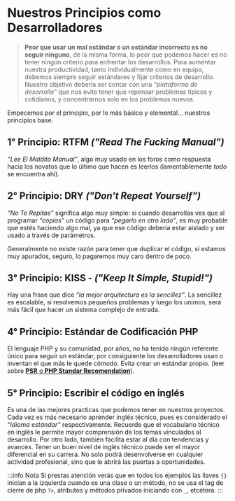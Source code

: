 # Nuestros Principios como Desarrolladores

>**Peor que usar un mal estándar o un estándar incorrecto es no seguir ninguno**, de la misma forma, lo peor que podemos hacer es no tener ningún criterio para enfrentar los desarrollos. Para aumentar nuestra productividad, tanto individualmente como en equipo, debemos siempre seguir estándares y fijar criterios de desarrollo. Nuestro objetivo debería ser contar con una _“plataforma de desarrollo”_ que nos evite tener que repensar problemas típicos y cotidianos, y concentrarnos solo en los problemas nuevos.

Empecemos por el principio, por lo más básico y elemental... nuestros principios base.

## 1° Principio: RTFM _("Read The Fucking Manual")_

_“Lee El Maldito Manual”_, algo muy usado en los foros como respuesta hacia los novatos que lo último que hacen es leerlos (lamentablemente *todo* se encuentra ahí).

## 2° Principio: DRY _("Don't Repeat Yourself")_

_“No Te Repitas”_ significa algo muy simple: si cuando desarrollas ves que al programar _“copias”_ un código para _“pegarlo en otro lado”_, es muy probable que estés haciendo algo mal, ya que ese código debería estar aislado y ser usado a través de parámetros.

Generalmente no existe razón para tener que duplicar el código, si estamos muy apurados, seguro, lo pagaremos muy caro dentro de poco.

## 3° Principio: KISS - _("Keep It Simple, Stupid!")_

Hay una frase que dice _“la mejor arquitectura es la sencillez”_. La sencillez es escalable, si resolvemos pequeños problemas y luego los unimos, será más fácil que hacer un sistema complejo de entrada.

## 4° Principio: Estándar de Codificación PHP

El lenguaje PHP y su comunidad, por años, no ha tenido ningún referente único para seguir un estándar, por consiguiente los desarrolladores usan o inventan el que más le quede cómodo. Evita crear un estándar propio. (leer sobre [**PSR** o **PHP Standar Recomendation**](https://www.php-fig.org/psr/)).

## 5° Principio: Escribir el código en inglés

Es una de las mejores practicas que podemos tener en nuestros proyectos. Cada vez es más necesario aprender inglés técnico, pues es considerado el _“idioma estándar”_ respectivamente. Recuerde que el vocabulario técnico en inglés le permite mayor comprensión de los temas vinculados al desarrollo. Por otro lado, también facilita estar al día con tendencias y avances. Tener un buen nivel de inglés técnico puede ser el mayor diferencial en su carrera. No solo podrá desenvolverse en cualquier actividad profesional, sino que le abrirá las puertas a oportunidades.

:::info Nota
Si prestas atención verás que en todos los ejemplos las llaves `{}` inician a la izquierda cuando es una clase o un método, no se usa el tag de cierre de php `?>`, atributos y métodos privados iniciando con `_`, etcétera.
:::






